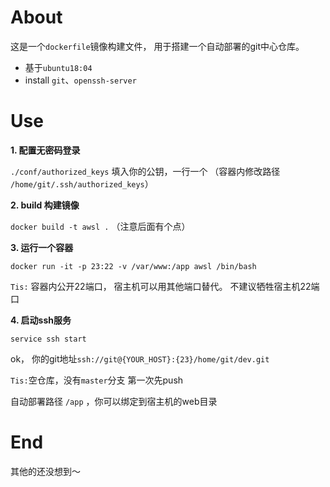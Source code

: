 # About

这是一个`dockerfile`镜像构建文件， 用于搭建一个自动部署的git中心仓库。

- 基于`ubuntu18:04` 
- install `git`、`openssh-server`


# Use

**1. 配置无密码登录**

`./conf/authorized_keys` 填入你的公钥，一行一个 （容器内修改路径 `/home/git/.ssh/authorized_keys`）

**2. build 构建镜像**

`docker build -t awsl .`  （注意后面有个点）

**3. 运行一个容器**

`docker run -it -p 23:22 -v /var/www:/app awsl /bin/bash`

`Tis:` 容器内公开22端口， 宿主机可以用其他端口替代。 不建议牺牲宿主机22端口

**4. 启动ssh服务**

`service ssh start`

ok， 你的git地址`ssh://git@{YOUR_HOST}:{23}/home/git/dev.git`

`Tis:`空仓库，没有`master`分支 第一次先push

自动部署路径 `/app` ，你可以绑定到宿主机的web目录


# End

其他的还没想到～